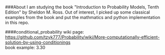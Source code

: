 ###About
I am studying the book "Introduction to Probability Models, Tenth Edition" by Sheldon M. Ross. Out of interest, I picked up some classical
examples from the book and put the mathmatics and python implementation in this repo.

####conditional_probability
wiki page: https://github.com/tzyk777/Probability/wiki/More-computationally-efficient-solution-by-using-conditionings<br>
book example: 3.30
